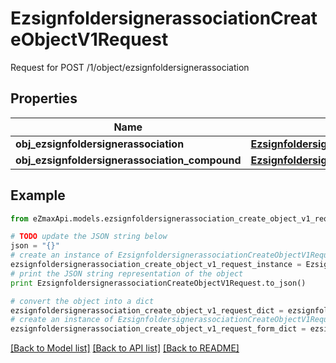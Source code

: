 # EzsignfoldersignerassociationCreateObjectV1Request

Request for POST /1/object/ezsignfoldersignerassociation

## Properties

Name | Type | Description | Notes
------------ | ------------- | ------------- | -------------
**obj_ezsignfoldersignerassociation** | [**EzsignfoldersignerassociationRequest**](EzsignfoldersignerassociationRequest.md) |  | [optional] 
**obj_ezsignfoldersignerassociation_compound** | [**EzsignfoldersignerassociationRequestCompound**](EzsignfoldersignerassociationRequestCompound.md) |  | [optional] 

## Example

```python
from eZmaxApi.models.ezsignfoldersignerassociation_create_object_v1_request import EzsignfoldersignerassociationCreateObjectV1Request

# TODO update the JSON string below
json = "{}"
# create an instance of EzsignfoldersignerassociationCreateObjectV1Request from a JSON string
ezsignfoldersignerassociation_create_object_v1_request_instance = EzsignfoldersignerassociationCreateObjectV1Request.from_json(json)
# print the JSON string representation of the object
print EzsignfoldersignerassociationCreateObjectV1Request.to_json()

# convert the object into a dict
ezsignfoldersignerassociation_create_object_v1_request_dict = ezsignfoldersignerassociation_create_object_v1_request_instance.to_dict()
# create an instance of EzsignfoldersignerassociationCreateObjectV1Request from a dict
ezsignfoldersignerassociation_create_object_v1_request_form_dict = ezsignfoldersignerassociation_create_object_v1_request.from_dict(ezsignfoldersignerassociation_create_object_v1_request_dict)
```
[[Back to Model list]](../README.md#documentation-for-models) [[Back to API list]](../README.md#documentation-for-api-endpoints) [[Back to README]](../README.md)


